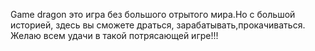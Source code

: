 Game dragon это игра без большого отрытого мира.Но с большой историей, здесь вы сможете драться, зарабатывать,прокачиваться. Желаю всем удачи в такой потрясающей игре!!!
